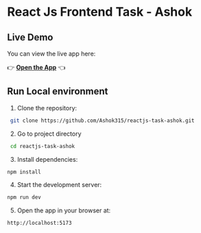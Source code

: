 # React Js Frontend Task - Ashok

## Live Demo

You can view the live app here:

👉 **[Open the App](https://reactjs-task-ashok.netlify.app/)** 👈

## Run Local environment

1. Clone the repository:

```bash
 git clone https://github.com/Ashok315/reactjs-task-ashok.git
```

2. Go to project directory

```bash
 cd reactjs-task-ashok
```

3. Install dependencies:

```bash
npm install
```

4. Start the development server:

```bash
npm run dev
```

5. Open the app in your browser at:

```bash
http://localhost:5173
```
